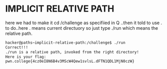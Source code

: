 # IMPLICIT RELATIVE PATH
here we had to make it cd /challenge as specifiied in Q ..then it told to use . to do..here . means current directuory
so just type ./run which means the relative path.
```bash
hacker@paths~implicit-relative-path:/challenge$ ./run
Correct!!!
./run is a relative path, invoked from the right directory!
Here is your flag:
pwn.college{4cz0eI8N6B4v3MScW4Qew1svlsL.dFTN1QDL1MjN0czW}
```
